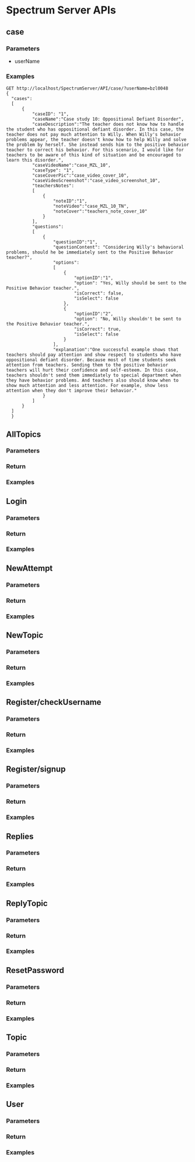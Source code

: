 # Spectrum Server APIs



## case
    
### Parameters
- userName

### Examples

	GET http://localhost/SpectrumServer/API/case/?userName=bzl0048
    {
      "cases":
      [
          {
              "caseID": "1",
              "caseName":"Case study 10: Oppositional Defiant Disorder",
              "caseDescription":"The teacher does not know how to handle the student who has oppositional defiant disorder. In this case, the teacher does not pay much attention to Willy. When Willy's behavior problems appear, the teacher doesn't know how to help Willy and solve the problem by herself. She instead sends him to the positive behavior teacher to correct his behavior. For this scenario, I would like for teachers to be aware of this kind of situation and be encouraged to learn this disorder.",
              "caseVideoName":"case_MZL_10",
              "caseType": "1",
              "caseCoverPic":"case_video_cover_10",
              "caseVideoScreenshot":"case_video_screenshot_10",
              "teachersNotes":
              [
                  {
                      "noteID":"1",
                      "noteVideo":"case_MZL_10_TN",
                      "noteCover":"teachers_note_cover_10"
                  }
              ],
              "questions":
              [
                  {
                      "questionID":"1",
                      "questionContent": "Considering Willy's behavioral problems, should he be immediately sent to the Positive Behavior teacher?",
                      "options":
                      [
                          {
                              "optionID":"1",
                              "option": "Yes, Willy should be sent to the Positive Behavior teacher.",
                              "isCorrect": false,
                              "isSelect": false
                          },
                          {
                              "optionID":"2",
                              "option": "No, Willy shouldn't be sent to the Positive Behavior teacher.",
                              "isCorrect": true,
                              "isSelect": false
                          }
                      ],
                      "explanation":"One successful example shows that teachers should pay attention and show respect to students who have oppositional defiant disorder. Because most of time students seek attention from teachers. Sending them to the positive behavior teachers will hurt their confidence and self-esteem. In this case, teachers shouldn't send them immediately to special department when they have behavior problems. And teachers also should know when to show much attention and less attention. For example, show less attention when they don't improve their behavior."
                  }
              ]
          }
      ]
      }
      
## AllTopics
### Parameters

### Return

### Examples

## Login
### Parameters

### Return

### Examples

## NewAttempt
### Parameters

### Return

### Examples

## NewTopic
### Parameters

### Return

### Examples

## Register/checkUsername
### Parameters

### Return

### Examples

## Register/signup
### Parameters

### Return

### Examples

## Replies
### Parameters

### Return

### Examples

## ReplyTopic
### Parameters

### Return

### Examples

## ResetPassword
### Parameters

### Return

### Examples

## Topic
### Parameters

### Return

### Examples

## User
### Parameters

### Return

### Examples






